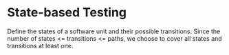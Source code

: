 # State-based Testing

Define the states of a software unit and their possible transitions. Since the number of states <= transitions <= paths, we choose to cover all states and transitions at least one.